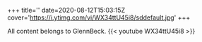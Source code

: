 +++
title=''
date=2020-08-12T15:03:15Z
cover='https://i.ytimg.com/vi/WX34ttU45i8/sddefault.jpg'
+++

All content belongs to GlennBeck.
{{< youtube WX34ttU45i8 >}}
